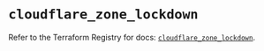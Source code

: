 # `cloudflare_zone_lockdown`

Refer to the Terraform Registry for docs: [`cloudflare_zone_lockdown`](https://registry.terraform.io/providers/cloudflare/cloudflare/4.50.0/docs/resources/zone_lockdown).
